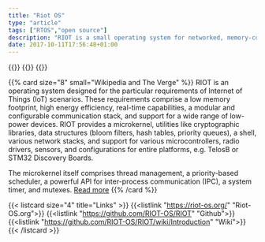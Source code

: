 ```yaml
---
title: "Riot OS"
type: "article"
tags: ["RTOS","open source"]
description: "RIOT is a small operating system for networked, memory-constrained systems with a focus on low-power wireless IoT devices. It is open-source software, released under the GNU Lesser General Public License (LGPL). Due to its large independent community RIOT is often referred to as the Linux of the Internet of Things."
date: 2017-10-11T17:56:48+01:00
---
```


{{<card size="4" small="Wikipedia" style="info">}}
{{<description>}}
{{</card>}}

{{% card size="8" small="Wikipedia and The Verge" %}}
RIOT is an operating system designed for the particular requirements of Internet of Things (IoT) scenarios. These requirements comprise a low memory footprint, high energy efficiency, real-time capabilities, a modular and configurable communication stack, and support for a wide range of low-power devices. RIOT provides a microkernel, utilities like cryptographic libraries, data structures (bloom filters, hash tables, priority queues), a shell, various network stacks, and support for various microcontrollers, radio drivers, sensors, and configurations for entire platforms, e.g. TelosB or STM32 Discovery Boards.

The microkernel itself comprises thread management, a priority-based scheduler, a powerful API for inter-process communication (IPC), a system timer, and mutexes. [Read more](https://github.com/RIOT-OS/RIOT/wiki/Introduction)
{{% /card %}}

{{< listcard size="4" title="Links" >}}
    {{<listlink "https://riot-os.org/" "Riot-OS.org">}}
    {{<listlink "https://github.com/RIOT-OS/RIOT" "Github">}}
    {{<listlink "https://github.com/RIOT-OS/RIOT/wiki/Introduction" "Wiki">}}
{{< /listcard >}}